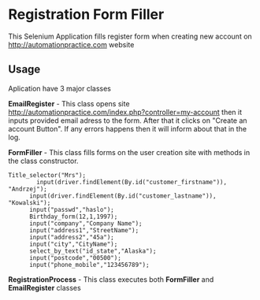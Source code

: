 # Registration Form Filler
This Selenium Application fills register form when creating new account on http://automationpractice.com website 



## Usage
Aplication have 3 major classes

**EmailRegister** - This class opens site http://automationpractice.com/index.php?controller=my-account then it inputs provided email adress to the form. After that it clicks on "Create an account Button". If any errors happens then it will inform about that in the log.

**FormFiller** - This class fills forms on the user creation site with methods in the class constructor. 



```jav
Title_selector("Mrs");
        input(driver.findElement(By.id("customer_firstname")), "Andrzej");
      input(driver.findElement(By.id("customer_lastname")), "Kowalski");
      input("passwd","haslo");
      Birthday_form(12,1,1997);
      input("company","Company Name");
      input("address1","StreetName");
      input("address2","45a");
      input("city","CityName");
      select_by_text("id_state","Alaska");
      input("postcode","00500");
      input("phone_mobile","123456789");
```
**RegistrationProcess** - This class executes both **FormFiller** and **EmailRegister** classes
